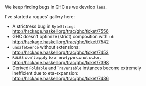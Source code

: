 We keep finding bugs in GHC as we develop `lens`.

I've started a rogues' gallery here:

* A strictness bug in `ByteString`: http://hackage.haskell.org/trac/ghc/ticket/7556
* GHC doesn't optimize (strict) composition with `id`: http://hackage.haskell.org/trac/ghc/ticket/7542
* `unsafeCoerce` without extensions: http://hackage.haskell.org/trac/ghc/ticket/7453
* `RULES` don't apply to a newtype constructor: http://hackage.haskell.org/trac/ghc/ticket/7398
* Derived `Foldable` and `Traversable` instances become extremely inefficient due to eta-expansion: http://hackage.haskell.org/trac/ghc/ticket/7436